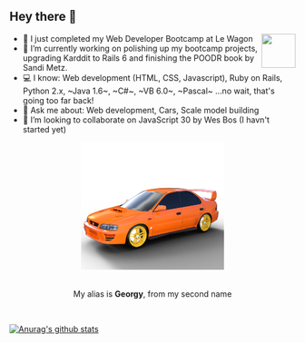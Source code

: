
## Hey there 👋
<a href="https://www.linkedin.com/in/karl-keller"><img align="right" src="https://live.staticflickr.com/8296/7749079740_113c14cc98_w.jpg" height="60px" width="60px"></a>

- 🌱 I just completed my Web Developer Bootcamp at Le Wagon
- 🔭 I’m currently working on polishing up my bootcamp projects, upgrading Karddit to Rails 6 and finishing the POODR book by Sandi Metz.
- 💻 I know: Web development (HTML, CSS, Javascript), Ruby on Rails, Python 2.x, ~Java 1.6~, ~C#~, ~VB 6.0~, ~Pascal~ ...no wait, that's going too far back!
- 💬 Ask me about: Web development, Cars, Scale model building
- 👯 I’m looking to collaborate on JavaScript 30 by Wes Bos (I havn't started yet)

<div align="center">
  <img src="https://github.com/Georgy5/Georgy5/blob/master/GC8.rendered.in.DAZ.png?raw=true" width="50%" alt="my_Scooby_3Dmodel" />
  <br />
  <br />
  <p>My alias is <strong>Georgy</strong>, from my second name</p>
  <br />
</div>

[![Anurag's github stats](https://github-readme-stats.vercel.app/api?username=georgy5&theme=vision-friendly-dark)](https://github.com/anuraghazra/github-readme-stats)

<!--
**Georgy5/Georgy5** is a ✨ _special_ ✨ repository because its `README.md` (this file) appears on your GitHub profile.

Here are some ideas to get you started:

- 🔭 I’m currently working on ...
- 🌱 I’m currently learning ...
- 👯 I’m looking to collaborate on ...
- 🤔 I’m looking for help with ...
- 💬 Ask me about ...
- 📫 How to reach me: ...
- 😄 Pronouns: ...
- ⚡ Fun fact: ...
- 📝 Check out ...
-->
